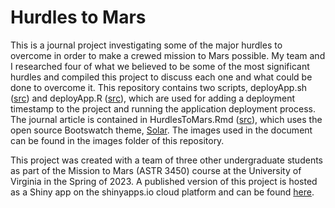 # Hurdles to Mars

This is a journal project investigating some of the major hurdles to overcome in order to make a crewed mission to Mars possible. My team and I researched four of what we believed to be some of the most significant hurdles and compiled this project to discuss each one and what could be done to overcome it. This repository contains two scripts, deployApp.sh ([src](deployApp.sh)) and deployApp.R ([src](deployApp.R)), which are used for adding a deployment timestamp to the project and running the application deployment process. The journal article is contained in HurdlesToMars.Rmd ([src](HurdlesToMars.Rmd)), which uses the open source Bootswatch theme, [Solar](https://bootswatch.com/solar). The images used in the document can be found in the images folder of this repository.

This project was created with a team of three other undergraduate students as part of the Mission to Mars (ASTR 3450) course at the University of Virginia in the Spring of 2023. A published version of this project is hosted as a Shiny app on the shinyapps.io cloud platform and can be found [here](https://akippenhan.shinyapps.io/HurdlesToMars).